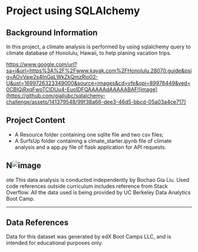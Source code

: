 # Project using SQLAlchemy

## Background Information
In this project, a climate analysis is performed by using sqlalchemy query to climate database of Honolulu, Hawaii, to help planing vacation trips.

https://www.google.com/url?sa=i&url=https%3A%2F%2Fwww.kayak.com%2FHonolulu.28070.guide&psig=AOvVaw2s4InGaLWkZkQmzRio02-U&ust=1699726323349000&source=images&cd=vfe&opi=89978449&ved=0CBIQjRxqFwoTCIDUu4-EuoIDFQAAAAAdAAAAABAF![image](https://github.com/gialiubc/sqlalchemy-challenge/assets/141379548/99f38a66-dee3-46d5-bbcd-05a03a4ce717)

## Project Content
- A Resource folder containing one sqlite file and two csv files;
- A SurfsUp folder containing a clmate_starter.ipynb file of climate analysis and a app.py file of flask application for API requests.

## N![image](https://github.com/gialiubc/sqlalchemy-challenge/assets/141379548/3654a775-55b6-46f4-b4b2-ef621f1fdc88)
ote
This data analysis is conducted independently by Bochao Gia Liu. 
Used code references outside curriculum includes reference from Stack Overflow. 
All the data used is being provided by UC Berkeley Data Analytics Boot Camp. 

* * *
## Data References
Data for this dataset was generated by edX Boot Camps LLC, and is intended for educational purposes only.


